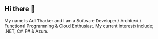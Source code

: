 ## Hi there 👋

My name is Adi Thakker and I am a Software Developer / Architect / Functional Programming & Cloud Enthusiast. My current interests include; .NET, C#, F# & Azure.

<!--
[[![Anurag's GitHub stats](https://github-readme-stats.vercel.app/api?username=adithakker)](https://github.com/anuraghazra/github-readme-stats)](url)
**AdiThakker/adithakker** is a ✨ _special_ ✨ repository because its `README.md` (this file) appears on your GitHub profile.

Here are some ideas to get you started:

- 🔭 I’m currently working on ...
- 🌱 I’m currently learning ...
- 👯 I’m looking to collaborate on ...
- 🤔 I’m looking for help with ...
- 💬 Ask me about ...
- 📫 How to reach me: ...
- 😄 Pronouns: ...
- ⚡ Fun fact: ...
-->
